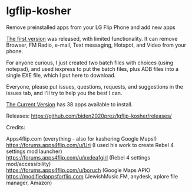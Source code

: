 # lgflip-kosher
Remove preinstalled apps from your LG Flip Phone and add new apps



[The first version](https://github.com/biden2020prez/lgflip-kosher/releases/tag/v1.0.0) was released, with limited functionality.
It can remove Browser, FM Radio, e-mail, Text messaging, Hotspot, and Video from your phone.

For anyone curious, I just created two batch files with choices (using notepad), and used iexpress to put the batch files, plus ADB files into a single EXE file, which I put here to download.


Everyone, please put issues, questions, requests, and suggestions in the issues tab, and I'll try to help you the best I can.

[The Current Version](https://github.com/biden2020prez/lgflip-kosher/releases/tag/v1.0.1) has 38 apps available to install.



Releases: https://github.com/biden2020prez/lgflip-kosher/releases/

Credits: 

Apps4flip.com (everything - also for kashering Google Maps!)<br />
https://forums.apps4flip.com/u/Uri (I used his work to create Rebel 4 settings mod launcher)<br />
https://forums.apps4flip.com/u/xxdeafgirl (Rebel 4 settings mod/accessibility)<br />
https://forums.apps4flip.com/u/boruch (Google Maps APK)<br />
https://modifiedappsforflip.com (JewishMusic.FM, anydesk, xplore file manager, Amazon)<br />
